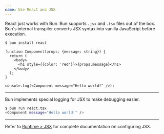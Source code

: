 ```yaml
---
name: Use React and JSX
---
```


React just works with Bun. Bun supports `.jsx` and `.tsx` files out of the box. Bun's internal transpiler converts JSX syntax into vanilla JavaScript before execution.

```bash
$ bun install react
```

```tsx#react.tsx
function Component(props: {message: string}) {
  return (
    <body>
      <h1 style={{color: 'red'}}>{props.message}</h1>
    </body>
  );
}

console.log(<Component message="Hello world!" />);
```

---

Bun implements special logging for JSX to make debugging easier.

```bash
$ bun run react.tsx
<Component message="Hello world!" />
```

---

Refer to [Runtime > JSX](/docs/runtime/jsx) for complete documentation on configuring JSX.
